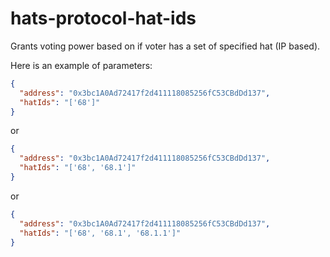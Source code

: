 # hats-protocol-hat-ids

Grants voting power based on if voter has a set of specified hat (IP based).

Here is an example of parameters:

```json
{
  "address": "0x3bc1A0Ad72417f2d411118085256fC53CBdDd137",
  "hatIds": "['68']"
}
```

or 

```json
{
  "address": "0x3bc1A0Ad72417f2d411118085256fC53CBdDd137",
  "hatIds": "['68', '68.1']"
}
```

or

```json
{
  "address": "0x3bc1A0Ad72417f2d411118085256fC53CBdDd137",
  "hatIds": "['68', '68.1', '68.1.1']"
}
```
